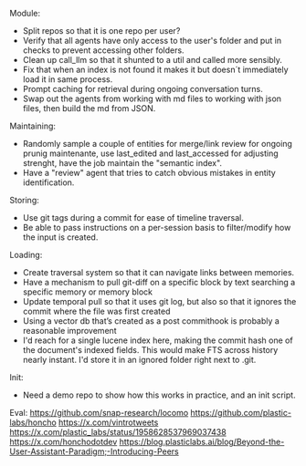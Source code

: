 Module:
- Split repos so that it is one repo per user?
- Verify that all agents have only access to the user's folder and put in checks to prevent accessing other folders.
- Clean up call_llm so that it shunted to a util and called more sensibly.
- Fix that when an index is not found it makes it but doesn´t immediately load it in same process.
- Prompt caching for retrieval during ongoing conversation turns.
- Swap out the agents from working with md files to working with json files, then build the md from JSON.


Maintaining:
- Randomly sample a couple of entities for merge/link review for ongoing prunig maintenante, use last_edited and last_accessed for adjusting strenght, have the job maintain the "semantic index".
- Have a "review" agent that tries to catch obvious mistakes in entity identification. 

Storing:
- Use git tags during a commit for ease of timeline traversal.
- Be able to pass instructions on a per-session basis to filter/modify how the input is created. 

Loading:
- Create traversal system so that it can navigate links between memories.
- Have a mechanism to pull git-diff on a specific block by text searching a specific memory or memory block
- Update temporal pull so that it uses git log, but also so that it ignores the commit where the file was first created
- Using a vector db that’s created as a post commithook is probably a reasonable improvement
-  I'd reach for a single lucene index here, making the commit hash one of the document's indexed fields. This would make FTS across history nearly instant. I'd store it in an ignored folder right next to .git.

Init: 
- Need a demo repo to show how this works in practice, and an init script.

Eval: 
https://github.com/snap-research/locomo
https://github.com/plastic-labs/honcho
https://x.com/vintrotweets
https://x.com/plastic_labs/status/1958628537969037438
https://x.com/honchodotdev
https://blog.plasticlabs.ai/blog/Beyond-the-User-Assistant-Paradigm;-Introducing-Peers